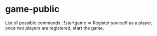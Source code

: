 # game-public
List of possible commands :
  !startgame 
   => Register yourself as a player, once two players are registered, start the game.
